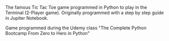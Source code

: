 The famous Tic Tac Toe game programmed in Python to play in the Terminal (2-Player game).
Originally programmed with a step by step guide in Jupiter Notebook.

Game programmed during the Udemy class "The Complete Python Bootcamp From Zero to Hero in Python"
